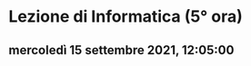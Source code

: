 # Lezione di Informatica (5° ora)

## mercoledì 15 settembre 2021, 12:05:00


<!--stackedit_data:
eyJoaXN0b3J5IjpbLTY4Mjc1MzE5OF19
-->